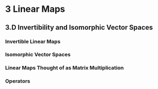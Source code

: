 # 3 Linear Maps

## 3.D Invertibility and Isomorphic Vector Spaces

### Invertible Linear Maps

### Isomorphic Vector Spaces

### Linear Maps Thought of as Matrix Multiplication

### Operators
